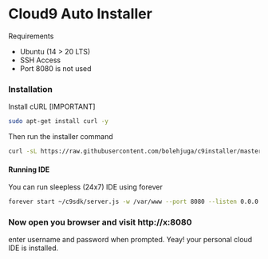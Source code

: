 # Cloud9 Auto Installer

Requirements

  - Ubuntu (14 > 20 LTS)
  - SSH Access
  - Port 8080 is not used


### Installation

Install cURL [IMPORTANT]

```sh
sudo apt-get install curl -y
```

Then run the installer command
```sh
curl -sL https://raw.githubusercontent.com/bolehjuga/c9installer/master/installer.sh -o c9installer.sh && sudo bash c9installer.sh
```

#### Running IDE

You can run sleepless (24x7) IDE using forever

```sh
forever start ~/c9sdk/server.js -w /var/www --port 8080 --listen 0.0.0.0 --auth <username>:<password>
```


### Now open you browser and visit http://x:8080
enter username and password when prompted. Yeay! your personal cloud IDE is installed.
